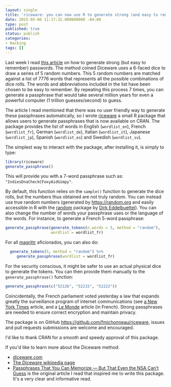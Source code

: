 ```yaml
---
layout: single
title: 'riceware: you can now use R to generate strong (and easy to remember) passwords'
date: 2015-05-06 11:17:32.000000000 -04:00
type: post
published: true
status: publish
categories:
- Hacking
tags: []
---
```

<p>Last week I read <a href="https://firstlook.org/theintercept/2015/03/26/passphrases-can-memorize-attackers-cant-guess/">this article</a> on how to generate strong (but easy to remember) passwords. The method coined Diceware uses a 6-faced dice to draw a series of 5 random numbers. This 5 random numbers are matched against a list of 7776 words that represents all the possible combinations of dice rolls. The words and abbreviations included in the list have been chosen to be easy to remember. By repeating this process 7 times, you can generate a passphrase that would take several million years for even a powerful computer (1 trillion guesses/second) to guess.</p>
<p>The article I read mentioned that there was no user friendly way to generate these passphrases automatically, so I wrote <a href="https://cran.r-project.org/package=riceware">riceware</a> a small R package that allows users to generate passphrases that is now available on CRAN. The package provides the list of words in English (<code>wordlist_en</code>), French (<code>wordlist_fr</code>), German (<code>wordlist_de</code>), Italian (<code>wordlist_it</code>), Japanese (<code>wordlist_jp</code>), Spanish (<code>wordlist_es</code>) and Swedish (<code>wordlist_sv</code>).</p>
<p>The simplest way to interact with the package, after installing it, is simply to type:</p>

```r
library(riceware)
generate_passphrase()
```


<p>This will provide you with a 7-word passphrase such as: <code>"IndiesDnaCheckCFoxyAidGimpy"</code>.</p>

<p>By default, this function relies on the <code>sample()</code> function to generate the dice rolls, but the numbers thus obtained are not truly random. You can instead use true random numbers (generated by <a href="https://random.org">https://random.org</a> and easily accessible in R with the <a href="https://cran.r-project.org/package=random">random</a> package by <a href="https://dirk.eddelbuettel.com/">Dirk Eddelbuettel</a>). You can also change the number of words your passphrase uses or the language of the words. For instance, to generate a French 5-word passphrase:</p>

```r
generate_passphrase(generate_tokens(n_words = 5, method = "random"),
                    wordlist = wordlist_fr)
```


<p>For all <a href="https://cran.r-project.org/package=magrittr">magrittr</a> aficionados, you can also do:</p>


```r
  generate_tokens(5, method = "random") %>%
     generate_passphrase(wordlist = wordlist_fr)
```

<p>For the security conscious, it might be safer to use an actual physical dice to generate the tokens. You can then provide them manually to the <code>generate_passphrase()</code> function:</p>

```r
generate_passphrase(c("52126", "52215", "52222"))
```

<p>Coincidentally, the French parliament voted yesterday a law that expands greatly the surveillance program of internet communications (see <a href="https://www.nytimes.com/2015/05/06/world/europe/french-legislators-approve-sweeping-intelligence-bill.html?ref=world">a New York Times</a> article, and a <a href="https://www.lemonde.fr/pixels/article/2015/05/04/que-contient-la-loi-sur-le-renseignement_4627068_4408996.html">Le Monde</a> article (in French). Strong passphrases are needed to ensure correct encryption and maintain privacy.</p>
<p>The package is on GitHub <a href="https://github.com/fmichonneau/riceware">https://github.com/fmichonneau/riceware</a>, issues and pull requests submissions are welcome and encouraged.</p>
<p>I'd like to thank CRAN for a smooth and speedy approval of this package.</p>

<div class="notice--info">
<p>If you'd like to learn more about the Diceware method:</p>
<ul>
<li><a href="https://diceware.com">diceware.com</a></li>
<li><a href="https://en.wikipedia.org/wiki/Diceware">The Diceware wikipedia page</a></li>
<li><a href="https://firstlook.org/theintercept/2015/03/26/passphrases-can-memorize-attackers-cant-guess/">Passphrases That You Can Memorize — But That Even the NSA Can’t Guess</a> is the original article I read that inspired me to write this package. It's a very clear and informative read.</li>
</ul>
</div>
